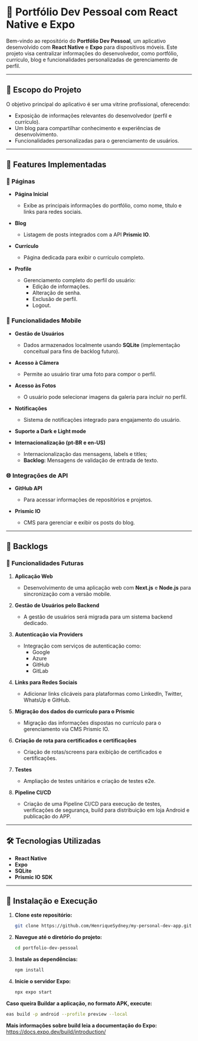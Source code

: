 # 📱 Portfólio Dev Pessoal com React Native e Expo

Bem-vindo ao repositório do **Portfólio Dev Pessoal**, um aplicativo desenvolvido com **React Native** e **Expo** para dispositivos móveis. Este projeto visa centralizar informações do desenvolvedor, como portfólio, currículo, blog e funcionalidades personalizadas de gerenciamento de perfil.

---

## 🎯 Escopo do Projeto

O objetivo principal do aplicativo é ser uma vitrine profissional, oferecendo:  
- Exposição de informações relevantes do desenvolvedor (perfil e currículo).  
- Um blog para compartilhar conhecimento e experiências de desenvolvimento.  
- Funcionalidades personalizadas para o gerenciamento de usuários.

---

## 🚀 Features Implementadas

### 🌟 Páginas
- **Página Inicial**
  - Exibe as principais informações do portfólio, como nome, título e links para redes sociais.
  
- **Blog**
  - Listagem de posts integrados com a API **Prismic IO**.
  
- **Currículo**
  - Página dedicada para exibir o currículo completo.

- **Profile**
  - Gerenciamento completo do perfil do usuário:
    - Edição de informações.
    - Alteração de senha.
    - Exclusão de perfil.
    - Logout.

### 📲 Funcionalidades Mobile
- **Gestão de Usuários**
  - Dados armazenados localmente usando **SQLite** (implementação conceitual para fins de backlog futuro).
  
- **Acesso à Câmera**
  - Permite ao usuário tirar uma foto para compor o perfil.
  
- **Acesso às Fotos**
  - O usuário pode selecionar imagens da galeria para incluir no perfil.
  
- **Notificações**
  - Sistema de notificações integrado para engajamento do usuário.

- **Suporte a Dark e Light mode**

- **Internacionalização (pt-BR e en-US)**
  - Internacionalização das mensagens, labels e titles;
  - **Backlog:** Mensagens de validação de entrada de texto.

### 🌐 Integrações de API
- **GitHub API**
  - Para acessar informações de repositórios e projetos.
  
- **Prismic IO**
  - CMS para gerenciar e exibir os posts do blog.

---

## 📝 Backlogs

### 📌 Funcionalidades Futuras
1. **Aplicação Web**
   - Desenvolvimento de uma aplicação web com **Next.js** e **Node.js** para sincronização com a versão mobile.

2. **Gestão de Usuários pelo Backend**
   - A gestão de usuários será migrada para um sistema backend dedicado.

3. **Autenticação via Providers**
   - Integração com serviços de autenticação como:
     - Google
     - Azure
     - GitHub
     - GitLab

4. **Links para Redes Sociais**
   - Adicionar links clicáveis para plataformas como LinkedIn, Twitter, WhatsUp e GitHub.

5. **Migração dos dados do currículo para o Prismic**
   - Migração das informações dispostas no currículo para o gerenciamento via CMS Prismic IO.

5. **Criação de rota para certificados e certificações**
   - Criação de rotas/screens para exibição de certificados e certificações.

6. **Testes**
   - Ampliação de testes unitários e criação de testes e2e.

7. **Pipeline CI/CD**
   - Criação de uma Pipeline CI/CD para execução de testes, verificações de segurança, build para distribuição em loja Android e publicação do APP.

---

## 🛠️ Tecnologias Utilizadas

- **React Native**  
- **Expo**  
- **SQLite**  
- **Prismic IO SDK**  

---

## 🧩 Instalação e Execução

1. **Clone este repositório:**
   ```bash
   git clone https://github.com/HenriqueSydney/my-personal-dev-app.git
   ```

2. **Navegue até o diretório do projeto:**
   ```bash
   cd portfolio-dev-pessoal
   ```

3. **Instale as dependências:**
   ```bash
   npm install
   ```

4. **Inicie o servidor Expo:**

   ```bash
   npx expo start
   ```

**Caso queira Buildar a aplicação, no formato APK, execute:**

   ```bash
   eas build -p android --profile preview --local
   ```
**Mais informações sobre build leia a documentação do Expo:** https://docs.expo.dev/build/introduction/
